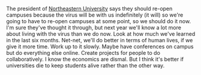 The president of <a href="https://www.washingtonpost.com/opinions/the-virus-isnt-going-away-thats-why-campuses-need-to-reopen/2020/08/18/28810dd0-e17d-11ea-8181-606e603bb1c4_story.html">Northeastern University</a> says they should re-open campuses because the virus will be with us indefinitely (it will) so we're going to have to re-open campuses at some point, so we should do it now. I'm sure they've thought it through, but next year we'll know a lot more about living with the virus than we do now. Look at how much we've learned in the last six months. Net-net, we'll do better in terms of human lives, if we give it more time. Work up to it slowly. Maybe have conferences on campus but do everything else online. Create projects for people to do collaboratively. I know the economics are dismal. But I think it's better if universities die to keep students alive rather than the other way. 
